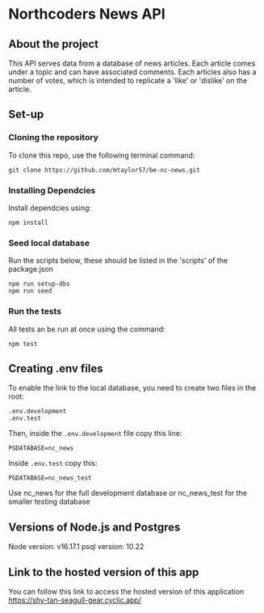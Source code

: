 # Northcoders News API

## About the project
This API serves data from a database of news articles. Each article comes under a topic and can have associated comments. Each articles also has a number of votes, which is intended to replicate a 'like' or 'dislike' on the article.

## Set-up
### Cloning the repository
To clone this repo, use the following terminal command:
```
git clone https://github.com/mtaylor57/be-nc-news.git
```
### Installing Dependcies
Install dependcies using:
```
npm install
```
### Seed local database
Run the scripts below, these should be listed in the 'scripts' of the package.json
```
npm run setup-dbs
npm run seed
```
### Run the tests
All tests an be run at once using the command:
```
npm test
```

## Creating .env files
To enable the link to the local database, you need to create two files in the root:
```
.env.development
.env.test
```
Then, inside the ```.env.development``` file copy this line:
```
PGDATABASE=nc_news
```
Inside ```.env.test``` copy this:
```
PGDATABASE=nc_news_test
```
Use nc_news for the full development database or nc_news_test for the smaller testing database

## Versions of Node.js and Postgres
Node version: v16.17.1
psql version: 10.22

## Link to the hosted version of this app
You can follow this link to access the hosted version of this application
https://shy-tan-seagull-gear.cyclic.app/


